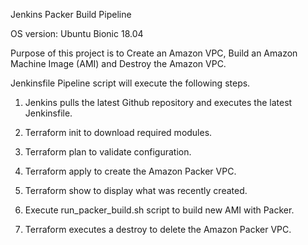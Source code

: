 Jenkins Packer Build Pipeline

OS version: Ubuntu Bionic 18.04

Purpose of this project is to Create an Amazon VPC, Build an Amazon Machine Image (AMI) and Destroy the Amazon VPC. 

Jenkinsfile Pipeline script will execute the following steps.

1) Jenkins pulls the latest Github repository and executes the latest Jenkinsfile.

2) Terraform init to download required modules.

3) Terraform plan to validate configuration.

4) Terraform apply to create the Amazon Packer VPC.

5) Terraform show to display what was recently created.  

3) Execute run_packer_build.sh script to build new AMI with Packer.

4) Terraform executes a destroy to delete the Amazon Packer VPC.

